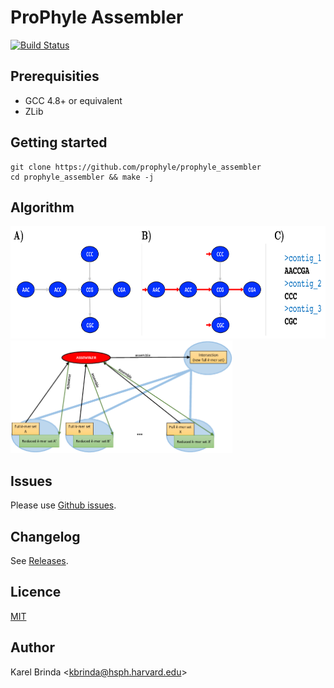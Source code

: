 # ProPhyle Assembler

[![Build Status](https://travis-ci.org/prophyle/prophyle_assembler.svg?branch=master)](https://travis-ci.org/prophyle/prophyle_assembler)


## Prerequisities

* GCC 4.8+ or equivalent
* ZLib


## Getting started

```
git clone https://github.com/prophyle/prophyle_assembler
cd prophyle_assembler && make -j
```

## Algorithm


<img alt="Greedy assembly" src="figures/greedy_assembly.png" height="180px" /><img alt="Subtraction of k-mer sets" src="figures/subtraction.png" height="180px" />


## Issues

Please use [Github issues](https://github.com/prophyle/prophyle_assembler/issues).


## Changelog

See [Releases](https://github.com/prophyle/prophyle_assembler/releases).


## Licence

[MIT](https://github.com/prophyle/prophyle_assembler/blob/master/LICENSE)


## Author

Karel Brinda \<kbrinda@hsph.harvard.edu\>
